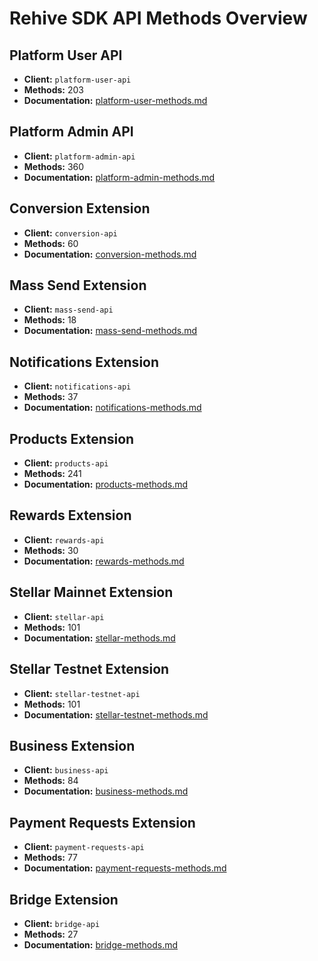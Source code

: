 # Rehive SDK API Methods Overview

## Platform User API
- **Client:** `platform-user-api`
- **Methods:** 203
- **Documentation:** [platform-user-methods.md](./api-methods/platform-user-methods.md)

## Platform Admin API
- **Client:** `platform-admin-api`
- **Methods:** 360
- **Documentation:** [platform-admin-methods.md](./api-methods/platform-admin-methods.md)

## Conversion Extension
- **Client:** `conversion-api`
- **Methods:** 60
- **Documentation:** [conversion-methods.md](./api-methods/conversion-methods.md)

## Mass Send Extension
- **Client:** `mass-send-api`
- **Methods:** 18
- **Documentation:** [mass-send-methods.md](./api-methods/mass-send-methods.md)

## Notifications Extension
- **Client:** `notifications-api`
- **Methods:** 37
- **Documentation:** [notifications-methods.md](./api-methods/notifications-methods.md)

## Products Extension
- **Client:** `products-api`
- **Methods:** 241
- **Documentation:** [products-methods.md](./api-methods/products-methods.md)

## Rewards Extension
- **Client:** `rewards-api`
- **Methods:** 30
- **Documentation:** [rewards-methods.md](./api-methods/rewards-methods.md)

## Stellar Mainnet Extension
- **Client:** `stellar-api`
- **Methods:** 101
- **Documentation:** [stellar-methods.md](./api-methods/stellar-methods.md)

## Stellar Testnet Extension
- **Client:** `stellar-testnet-api`
- **Methods:** 101
- **Documentation:** [stellar-testnet-methods.md](./api-methods/stellar-testnet-methods.md)

## Business Extension
- **Client:** `business-api`
- **Methods:** 84
- **Documentation:** [business-methods.md](./api-methods/business-methods.md)

## Payment Requests Extension
- **Client:** `payment-requests-api`
- **Methods:** 77
- **Documentation:** [payment-requests-methods.md](./api-methods/payment-requests-methods.md)

## Bridge Extension
- **Client:** `bridge-api`
- **Methods:** 27
- **Documentation:** [bridge-methods.md](./api-methods/bridge-methods.md)
